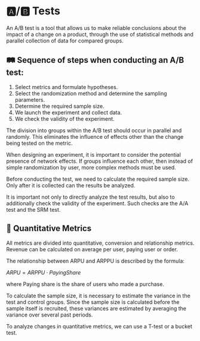 # 🅰️/🅱️ Tests

An A/B test is a tool that allows us to make reliable conclusions about the impact of a change on a product, through the use of statistical methods and parallel collection of data for compared groups.


## 🛤 Sequence of steps when conducting an A/B test:
1. Select metrics and formulate hypotheses.
2. Select the randomization method and determine the sampling parameters.
3. Determine the required sample size.
4. We launch the experiment and collect data.
5. We check the validity of the experiment.

The division into groups within the A/B test should occur in parallel and randomly. This eliminates the influence of effects other than the change being tested on the metric.

When designing an experiment, it is important to consider the potential presence of network effects. If groups influence each other, then instead of simple randomization by user, more complex methods must be used.

Before conducting the test, we need to calculate the required sample size. Only after it is collected can the results be analyzed.

It is important not only to directly analyze the test results, but also to additionally check the validity of the experiment. Such checks are the A/A test and the SRM test.


## 🧭 Quantitative Metrics
All metrics are divided into quantitative, conversion and relationship metrics.
Revenue can be calculated on average per user, paying user or order.

The relationship between ARPU and ARPPU is described by the formula: 

$ARPU = ARPPU ⋅ PayingShare$

where Paying share is the share of users who made a purchase.

To calculate the sample size, it is necessary to estimate the variance in the test and control groups. Since the sample size is calculated before the sample itself is recruited, these variances are estimated by averaging the variance over several past periods.

To analyze changes in quantitative metrics, we can use a T-test or a bucket test.
